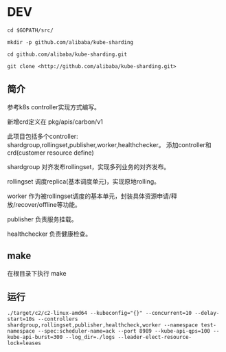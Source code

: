 # DEV

```
cd $GOPATH/src/

mkdir -p github.com/alibaba/kube-sharding

cd github.com/alibaba/kube-sharding.git

git clone <http://github.com/alibaba/kube-sharding.git>

```

## 简介

参考k8s controller实现方式编写。

新增crd定义在 pkg/apis/carbon/v1

此项目包括多个controller: shardgroup,rollingset,publisher,worker,healthchecker。 添加controller和crd(customer resource define)

shardgroup 对齐发布rollingset，实现多列业务的对齐发布。

rollingset 调度replica(基本调度单元)，实现原地rolling。

worker 作为被rollingset调度的基本单元，封装具体资源申请/释放/recover/offline等功能。

publisher 负责服务挂载。

healthchecker 负责健康检查。


## make

在根目录下执行 make

## 运行

```
./target/c2/c2-linux-amd64 --kubeconfig="{}" --concurrent=10 --delay-start=10s --controllers shardgroup,rollingset,publisher,healthcheck,worker --namespace test-namespace --spec:scheduler-name=ack --port 8989 --kube-api-qps=100 --kube-api-burst=300 --log_dir=./logs --leader-elect-resource-lock=leases
```

